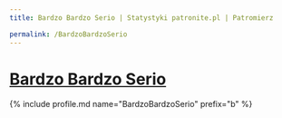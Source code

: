 ```yaml
---
title: Bardzo Bardzo Serio | Statystyki patronite.pl | Patromierz

permalink: /BardzoBardzoSerio
---
```


# [Bardzo Bardzo Serio](https://patronite.pl/BardzoBardzoSerio)

{% include profile.md name="BardzoBardzoSerio" prefix="b" %}
